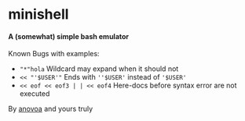 # minishell
#### A (somewhat) simple bash emulator
Known Bugs with examples:
- `"*"hola`   Wildcard may expand when it should not
- `<< "'$USER'"` Ends with `''$USER'` instead of `'$USER'`
- `<< eof << eof3 | | << eof4` Here-docs before syntax error are not executed

By [anovoa](https://github.com/annoga) and yours truly
